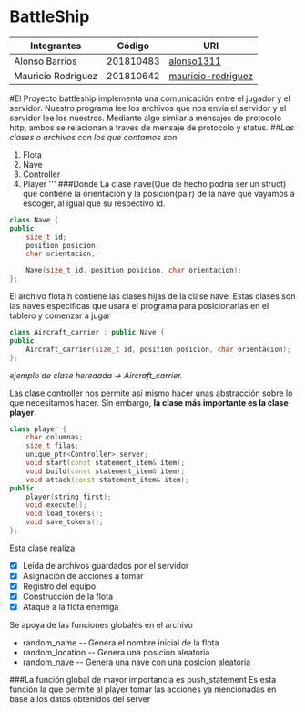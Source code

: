 # BattleShip

|Integrantes|Código|URI|
|-----------|------|---|
|Alonso Barrios|201810483|[alonso1311](https://github.com/alonso1311)
|Mauricio Rodriguez|201810642|[mauricio-rodriguez](https://github.com/mauricio-rodriguez)
#El Proyecto battleship implementa una comunicación entre el jugador y el servidor. 
Nuestro programa lee los archivos que nos envía el servidor y el servidor lee los nuestros. Mediante algo similar 
a mensajes de protocolo http, ambos se relacionan a traves de mensaje de protocolo y status.
##*Las clases o archivos con los que contamos son*
1. Flota
2. Nave
3. Controller 
4. Player 
'''
###Donde
La clase nave(Que de hecho podria ser un struct) que contiene la orientacion y la posicion(pair) de la nave que vayamos a escoger,
al igual que su respectivo id.
```c++
class Nave {
public:
    size_t id;
    position posicion; 
    char orientacion;

    Nave(size_t id, position posicion, char orientacion);
};
```
El archivo flota.h contiene las clases hijas de la clase nave. Estas clases son las naves especificas que usara el programa
para posicionarlas en el tablero y comenzar a jugar 
```c++
class Aircraft_carrier : public Nave {
public:
    Aircraft_carrier(size_t id, position posicion, char orientacion); 
};
```
*ejemplo de clase heredada -> Aircraft_carrier.* 

Las clase controller nos permite así mismo hacer unas abstracción sobre 
lo que necesitamos hacer. Sin embargo, **la clase más importante es la clase player**

```c++
class player {
    char columnas;
    size_t filas;
    unique_ptr<Controller> server;
    void start(const statement_item& item);
    void build(const statement_item& item);
    void attack(const statement_item& item);
public:
    player(string first);
    void execute();
    void load_tokens();
    void save_tokens();
};
```
Esta clase realiza
- [x] Leída de archivos guardados por el servidor
- [x] Asignación de acciones a tomar
- [x] Registro del equipo
- [x] Construcción de la flota
- [x] Ataque a la flota enemiga

Se apoya de las funciones globales en el archivo
* random_name -- Genera el nombre inicial de la flota
* random_location -- Genera una posicion aleatoria
* random_nave -- Genera una nave con una posicion aleatoria

###La función global de mayor importancia es push_statement
Es esta función la que permite al player tomar las acciones ya
mencionadas en base 
a los datos obtenidos del server



